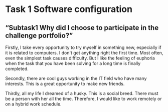 #  Task 1 Software configuration
## “Subtask1 Why did I choose to participate in the challenge portfolio?”
 
Firstly, I take every opportunity to try myself in something new, especially if it is related to computers. I don't get anything right the first time. Most often, even the simplest task causes difficulty. But I like the feeling of euphoria when the task that you have been solving for a long time is finally completed.

Secondly, there are cool guys working in the IT field who have many interests. This is a great opportunity to make new friends.

Thirdly, all my life I dreamed of a husky. This is a social breed. There must be a person with her all the time. Therefore, I would like to work remotely or on a hybrid work schedule.